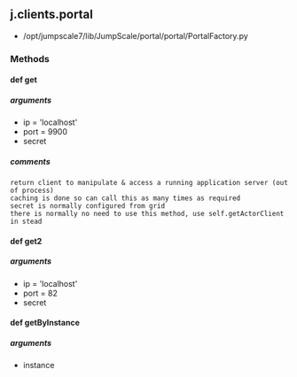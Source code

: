 <!-- toc -->
## j.clients.portal

- /opt/jumpscale7/lib/JumpScale/portal/portal/PortalFactory.py

### Methods

#### def get 

##### arguments

- ip = 'localhost'
- port = 9900
- secret

##### comments

```
return client to manipulate & access a running application server (out of process)
caching is done so can call this as many times as required
secret is normally configured from grid
there is normally no need to use this method, use self.getActorClient in stead

```

#### def get2 

##### arguments

- ip = 'localhost'
- port = 82
- secret

#### def getByInstance 

##### arguments

- instance

